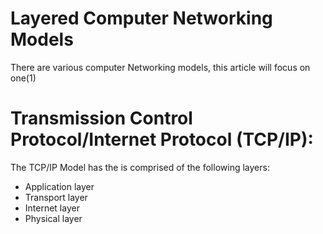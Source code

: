 # Layered Computer Networking Models

There are various computer Networking models, this
article will focus on one(1)

# Transmission Control Protocol/Internet Protocol (TCP/IP):
The TCP/IP Model has the is comprised of the following layers:

* Application layer 
* Transport layer
* Internet layer 
* Physical layer